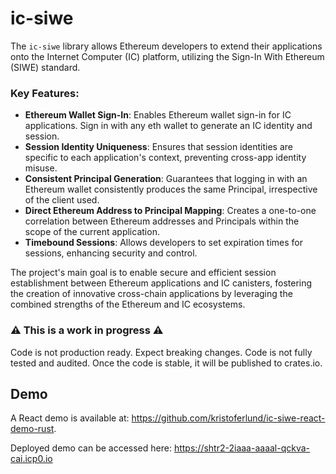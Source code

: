 # ic-siwe

The `ic-siwe` library allows Ethereum developers to extend their applications onto the Internet Computer (IC) platform, utilizing the Sign-In With Ethereum (SIWE) standard.

### Key Features:

- **Ethereum Wallet Sign-In**: Enables Ethereum wallet sign-in for IC applications. Sign in with any eth wallet to generate an IC identity and session.
- **Session Identity Uniqueness**: Ensures that session identities are specific to each application's context, preventing cross-app identity misuse.
- **Consistent Principal Generation**: Guarantees that logging in with an Ethereum wallet consistently produces the same Principal, irrespective of the client used.
- **Direct Ethereum Address to Principal Mapping**: Creates a one-to-one correlation between Ethereum addresses and Principals within the scope of the current application.
- **Timebound Sessions**: Allows developers to set expiration times for sessions, enhancing security and control.

The project's main goal is to enable secure and efficient session establishment between Ethereum applications and IC canisters, fostering the creation of innovative cross-chain applications by leveraging the combined strengths of the Ethereum and IC ecosystems.

### ⚠️ This is a work in progress ⚠️

Code is not production ready. Expect breaking changes. Code is not fully tested and audited. Once the code is stable, it will be published to crates.io.

## Demo

A React demo is available at: https://github.com/kristoferlund/ic-siwe-react-demo-rust.

Deployed demo can be accessed here: https://shtr2-2iaaa-aaaal-qckva-cai.icp0.io
